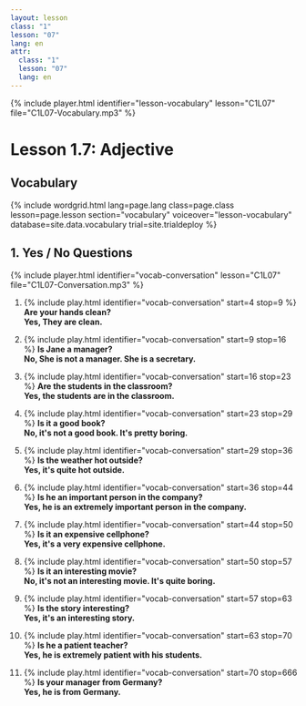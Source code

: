```yaml
---
layout: lesson
class: "1"
lesson: "07"
lang: en
attr:
  class: "1"
  lesson: "07"
  lang: en
---
```



{% include player.html identifier="lesson-vocabulary" lesson="C1L07" file="C1L07-Vocabulary.mp3" %}
# Lesson 1.7: Adjective


## Vocabulary


{% include wordgrid.html lang=page.lang
		class=page.class 
		lesson=page.lesson 
		section="vocabulary"
		voiceover="lesson-vocabulary"
		database=site.data.vocabulary 
		trial=site.trialdeploy %}


## 1. Yes / No Questions 
{% include player.html identifier="vocab-conversation" lesson="C1L07" file="C1L07-Conversation.mp3" %}

1. {% include play.html identifier="vocab-conversation" start=4 stop=9 %} __Are your hands clean?__     
__Yes, They are clean.__   
    
2. {% include play.html identifier="vocab-conversation" start=9 stop=16 %} __Is Jane a manager?__   
__No, She is not a manager. She is a secretary.__   
  
3. {% include play.html identifier="vocab-conversation" start=16 stop=23 %} __Are the students in the classroom?__   
__Yes, the students are in the classroom.__   
  
4. {% include play.html identifier="vocab-conversation" start=23 stop=29 %} __Is it a good book?__   
__No, it's not a good book. It's pretty boring.__   
  
5. {% include play.html identifier="vocab-conversation" start=29 stop=36 %} __Is the weather hot outside?__   
__Yes, it's quite hot outside.__   
  
6. {% include play.html identifier="vocab-conversation" start=36 stop=44 %} __Is he an important person in the company?__   
__Yes, he is an extremely important person in the company.__   
  
7. {% include play.html identifier="vocab-conversation" start=44 stop=50 %} __Is it an expensive cellphone?__   
__Yes, it's a very expensive cellphone.__   
  
8. {% include play.html identifier="vocab-conversation" start=50 stop=57 %} __Is it an interesting movie?__   
__No, it's not an interesting movie. It's quite boring.__   
  
9. {% include play.html identifier="vocab-conversation" start=57 stop=63 %} __Is the story interesting?__   
__Yes, it's an interesting story.__     
    
10. {% include play.html identifier="vocab-conversation" start=63 stop=70 %} __Is he a patient teacher?__   
__Yes, he is extremely patient with his students.__   
  
11. {% include play.html identifier="vocab-conversation" start=70 stop=666 %} __Is your manager from Germany?__   
__Yes, he is from Germany.__   
  